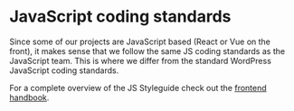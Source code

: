 # JavaScript coding standards

Since some of our projects are JavaScript based (React or Vue on the front), it makes sense that we follow the same JS coding standards as the JavaScript team. This is where we differ from the standard WordPress JavaScript coding standards.

For a complete overview of the JS Styleguide check out the [frontend handbook](https://handbook.infinum.co/books/frontend/JS%20Styleguide).